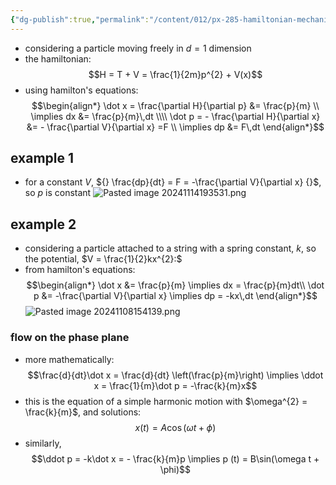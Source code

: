 ```yaml
---
{"dg-publish":true,"permalink":"/content/012/px-285-hamiltonian-mechanics-and-fluid-dynamics/f-hamilton-s-equations/px-285-f3a-a-particle-in-1-d/","created":"2024-11-25T10:50:32.000+00:00","updated":"2024-11-26T12:59:37.359+00:00"}
---
```


- considering a particle moving freely in $d=1$ dimension
- the hamiltonian: 
$$H = T + V = \frac{1}{2m}p^{2} + V(x)$$
- using hamilton's equations: 
$$\begin{align*}
	\dot x = \frac{\partial H}{\partial p} &= \frac{p}{m} \\
	\implies  dx &= \frac{p}{m}\,dt \\\\
	\dot p  = - \frac{\partial H}{\partial x} &= - \frac{\partial V}{\partial x} =F \\
	\implies dp &= F\,dt
\end{align*}$$
## example 1
- for a constant $V$, ${} \frac{dp}{dt} = F = -\frac{\partial V}{\partial x} {}$, so $p$ is constant
![Pasted image 20241114193531.png](/img/user/pics/Pasted%20image%2020241114193531.png)

## example 2
- considering a particle attached to a string with a spring constant, $k$, so the potential, $V = \frac{1}{2}kx^{2}:$ 
- from hamilton's equations: 
$$\begin{align*}
	\dot x &= \frac{p}{m}  \implies dx = \frac{p}{m}dt\\
	\dot p &= -\frac{\partial V}{\partial x} \implies dp = -kx\,dt
\end{align*}$$
![Pasted image 20241108154139.png](/img/user/pics/Pasted%20image%2020241108154139.png)
### flow on the phase plane
- more mathematically: 
$$\frac{d}{dt}\dot x = \frac{d}{dt} \left(\frac{p}{m}\right) \implies \ddot x = \frac{1}{m}\dot p = -\frac{k}{m}x$$
- this is the equation of a simple harmonic motion with $\omega^{2} = \frac{k}{m}$, and solutions: 
$$x(t) = A \cos(\omega t + \phi)$$
- similarly, 
$$\ddot p = -k\dot x = - \frac{k}{m}p \implies p (t) = B\sin(\omega t + \phi)$$
